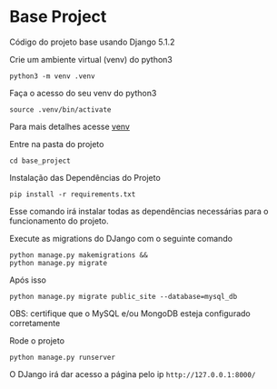 # Base Project
Código do projeto base usando Django 5.1.2

Crie um ambiente virtual (venv) do python3 

```python3 -m venv .venv```

Faça o acesso do seu venv do python3

```source .venv/bin/activate```

Para mais detalhes acesse [venv](https://docs.python.org/pt-br/3/library/venv.html)

Entre na pasta do projeto 

```cd base_project```

Instalação das Dependências do Projeto

```pip install -r requirements.txt```

Esse comando irá instalar todas as dependências necessárias para
o funcionamento do projeto.

Execute as migrations do DJango com o seguinte comando

```
python manage.py makemigrations && 
python manage.py migrate
```

Após isso

```
python manage.py migrate public_site --database=mysql_db
```

OBS: certifique que o MySQL e/ou MongoDB esteja configurado corretamente

Rode o projeto

```python manage.py runserver```

O DJango irá dar acesso a página pelo ip ```http://127.0.0.1:8000/```
